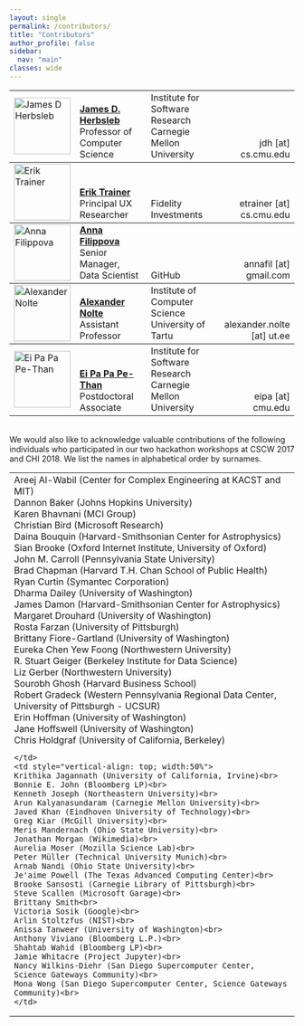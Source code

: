 ```yaml
---
layout: single
permalink: /contributors/
title: "Contributors"
author_profile: false
sidebar:
  nav: "main"
classes: wide
---
```

<style>
.td {
  vertical-align: bottom;
}
</style>

<table style="width: 100%;">
<tr>
  <td><img src="/hackathon-planning-kit/images/jherbsleb.jpg" alt="James D Herbsleb" style="width:100px;height:100px;"></td>
  <td style="vertical-align: bottom;"><a href="https://herbsleb.org/"><strong>James D. Herbsleb</strong></a><br>Professor of Computer Science</td>
  <td style="vertical-align: bottom;">Institute for Software Research<br>Carnegie Mellon University</td>
  <td style="vertical-align: bottom; text-align: right;">jdh [at] cs.cmu.edu</td>
</tr>
<!-- <tr style="border-top: thin solid; align:bottom">
  <td><img src="/hackathon-planning-kit/images/sscallen.jpg" alt="Steve Scallen" style="width:100px;height:100px;"></td>
  <td style="vertical-align: bottom;"><a href="https://www.linkedin.com/in/steve-scallen-2221893/"><strong>Steve Scallen</strong></a><br>Principal Design Researcher</td>
  <td style="vertical-align: bottom;">Microsoft Garage</td>
  <td style="vertical-align: bottom; text-align: right;">sscallen [at] microsoft.com</td>
</tr>
<tr style="border-top: thin solid; align:bottom">
  <td><img src="/hackathon-planning-kit/images/cbird.jpg" alt="Christian Bird" style="width:100px;height:100px;"></td>
  <td style="vertical-align: bottom;"><a href="https://www.microsoft.com/en-us/research/people/cbird/"><strong>Christian Bird</strong></a><br>Researcher</td>
  <td style="vertical-align: bottom;">Microsoft Research</td>
  <td style="vertical-align: bottom; text-align: right;">cbird [at] microsoft.com</td>
</tr> -->
<tr style="border-top: thin solid; align:bottom">
  <td><img src="/hackathon-planning-kit/images/erik.jpg" alt="Erik Trainer" style="width:100px;height:100px;"></td>
  <td style="vertical-align: bottom;"><a href="https://www.cs.cmu.edu/~etrainer/"><strong>Erik Trainer</strong></a><br>Principal UX Researcher</td>
  <td style="vertical-align: bottom;">Fidelity Investments</td>
  <td style="vertical-align: bottom; text-align: right;">etrainer [at] cs.cmu.edu</td>
</tr>
<tr style="border-top: thin solid; align:bottom">
  <td><img src="/hackathon-planning-kit/images/afilippova.jpg" alt="Anna Filippova" style="width:100px;height:100px;"></td>
  <td style="vertical-align: bottom;"><a href="https://www.linkedin.com/in/annafilippova"><strong>Anna Filippova</strong></a><br>Senior Manager, Data Scientist</td>
  <td style="vertical-align: bottom;">GitHub</td>
  <td style="vertical-align: bottom; text-align: right;">annafil [at] gmail.com</td>
</tr>
<tr style="border-top: thin solid; align:bottom">
  <td><img src="/hackathon-planning-kit/images/anolte.jpg" alt="Alexander Nolte" style="width:100px;height:100px;"></td>
  <td style="vertical-align: bottom;"><a href="http://www.anolte.com"><strong>Alexander Nolte</strong></a><br>Assistant Professor</td>
  <td style="vertical-align: bottom;">Institute of Computer Science<br>University of Tartu</td>
  <td style="vertical-align: bottom; text-align: right;">alexander.nolte [at] ut.ee</td>
</tr>
<tr style="border-top: thin solid; border-bottom: thin solid; align:bottom">
  <td><img src="/hackathon-planning-kit/images/eipa.jpg" alt="Ei Pa Pa Pe-Than" style="width:100px;height:100px;"></td>
  <td style="vertical-align: bottom;"><a href="https://eipapa.github.io/"><strong>Ei Pa Pa Pe-Than</strong></a><br>Postdoctoral Associate</td>
  <td style="vertical-align: bottom;">Institute for Software Research<br>Carnegie Mellon University</td>
  <td style="vertical-align: bottom; text-align: right;">eipa [at] cmu.edu</td>
</tr>
</table>

<br>
We would also like to acknowledge valuable contributions of the following individuals who participated in our two hackathon workshops at CSCW 2017 and CHI 2018. We list the names in alphabetical order by surnames.
<table style="width: 100%;">
  <tr>
    <td  style="vertical-align: top; width:50%">
    Areej Al-Wabil (Center for Complex Engineering at KACST and MIT)<br>
    Dannon Baker (Johns Hopkins University)<br>
    Karen Bhavnani (MCI Group)<br>
    Christian Bird (Microsoft Research)<br>
    Daina Bouquin (Harvard-Smithsonian Center for Astrophysics)<br>
    Sian Brooke (Oxford Internet Institute, University of Oxford)<br>
    John M. Carroll (Pennsylvania State University)<br>
    Brad Chapman (Harvard T.H. Chan School of Public Health)<br>
    Ryan Curtin (Symantec Corporation)<br>
    Dharma Dailey (University of Washington)<br>
    James Damon (Harvard-Smithsonian Center for Astrophysics)<br>
    Margaret Drouhard (University of Washington)<br>
    Rosta Farzan (University of Pittsburgh)<br>
    Brittany Fiore-Gartland (University of Washington)<br>
    Eureka Chen Yew Foong (Northwestern University)<br>
    R. Stuart Geiger (Berkeley Institute for Data Science)<br>
    Liz Gerber (Northwestern University)<br>
    Sourobh Ghosh (Harvard Business School)<br>
    Robert Gradeck (Western Pennsylvania Regional Data Center, University of Pittsburgh - UCSUR)<br>
    Erin Hoffman (University of Washington)<br>
    Jane Hoffswell (University of Washington)<br>
    Chris Holdgraf (University of California, Berkeley)<br>

    </td>
    <td style="vertical-align: top; width:50%">
    Krithika Jagannath (University of California, Irvine)<br>
    Bonnie E. John (Bloomberg LP)<br>
    Kenneth Joseph (Northeastern University)<br>
    Arun Kalyanasundaram (Carnegie Mellon University)<br>
    Javed Khan (Eindhoven University of Technology)<br>
    Greg Kiar (McGill University)<br>
    Meris Mandernach (Ohio State University)<br>
    Jonathan Morgan (Wikimedia)<br>
    Aurelia Moser (Mozilla Science Lab)<br>
    Peter Müller (Technical University Munich)<br>
    Arnab Nandi (Ohio State University)<br>
    Je'aime Powell (The Texas Advanced Computing Center)<br>
    Brooke Sansosti (Carnegie Library of Pittsburgh)<br>
    Steve Scallen (Microsoft Garage)<br>
    Brittany Smith<br>
    Victoria Sosik (Google)<br>
    Arlin Stoltzfus (NIST)<br>
    Anissa Tanweer (University of Washington)<br>
    Anthony Viviano (Bloomberg L.P.)<br>
    Shahtab Wahid (Bloomberg LP)<br>
    Jamie Whitacre (Project Jupyter)<br>
    Nancy Wilkins-Diehr (San Diego Supercomputer Center, Science Gateways Community)<br>
    Mona Wong (San Diego Supercomputer Center, Science Gateways Community)<br>
    </td>
  </tr>
</table>
